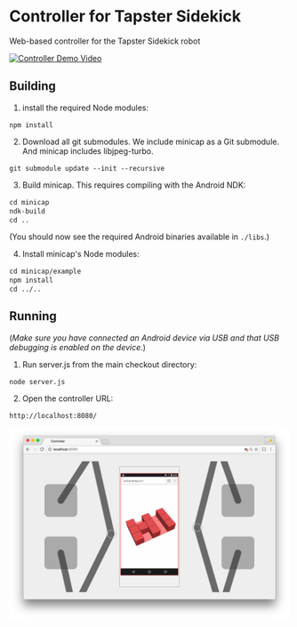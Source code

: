# Controller for Tapster Sidekick 
Web-based controller for the Tapster Sidekick robot

[![Controller Demo Video](https://img.youtube.com/vi/MAu_O9O79Sc/0.jpg)](https://www.youtube.com/watch?v=MAu_O9O79Sc)

## Building

1.  install the required Node modules:
  ```
  npm install
  ```

2.  Download all git submodules. We include minicap as a Git submodule. And minicap includes libjpeg-turbo.
  ```
  git submodule update --init --recursive
  ```

3.  Build minicap. This requires compiling with the Android NDK:
  ```
  cd minicap
  ndk-build
  cd ..
  ```

  (You should now see the required Android binaries available in `./libs`.)

4.  Install minicap's Node modules:
  ```
  cd minicap/example
  npm install
  cd ../..
  ```
  


## Running

(*Make sure you have connected an Android device via USB and that USB debugging is enabled on the device.*)

1. Run server.js from the main checkout directory:
  ```
  node server.js
  ```

2. Open the controller URL:
  ```
  http://localhost:8080/
  ```
  
![Controller Demo Screenshot](doc/screenshot.png)  
